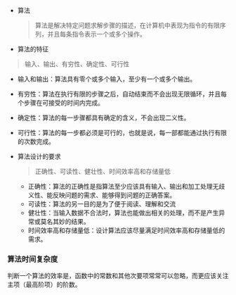 - 算法

  > 算法是解决特定问题求解步骤的描述，在计算机中表现为指令的有限序列，并且每条指令表示一个或多个操作。

-  算法的特征

  > 输入、输出、有穷性、确定性、可行性

  - 输入和输出：算法具有零个或多个输入，至少有一个或多个输出。
  - 有穷性：算法在执行有限的步骤之后，自动结束而不会出现无限循环，并且每个步骤在可接受的时间内完成。
  - 确定性：算法的每一步骤都具有确定的含义，不会出现二义性。
  - 可行性：算法的每一步都必须是可行的，也就是说，每一部都能通过执行有限的次数完成。

- 算法设计的要求

  > 正确性、可读性、健壮性、时间效率高和存储量低

  - 正确性：算法的正确性是指算法至少应该具有输入、输出和加工处理无歧义性、能反映问题的需求、能够得到问题的正确答案。
  - 可读性：算法的另一目的是为了便于阅读、理解和交流
  - 健壮性：当输入数据不合法时，算法也能做出相关的处理，而不是产生异常或莫名其妙的结果。
  - 时间效率高和存储量低：设计算法应该尽量满足时间效率高和存储量低的需求。

### 算法时间复杂度

判断一个算法的效率是，函数中的常数和其他次要项常常可以忽略，而更应该关注主项（最高阶项）的阶数。

